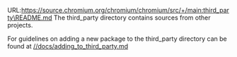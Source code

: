 URL:https://source.chromium.org/chromium/chromium/src/+/main:third_party\README.md
The third_party directory contains sources from other projects.

For guidelines on adding a new package to the third_party directory
can be found at
[//docs/adding_to_third_party.md](../docs/adding_to_third_party.md)
